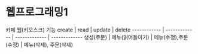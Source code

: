 # 웹프로그래밍1
카페 웹(키오스크)
기능
create | read | update | delete 
------------ | ------------- | ------------- | ------------- 
생성(주문) | 메뉴(읽어들이기) | 메뉴(수정),주문(수정) | 메뉴(삭제), 주문(삭제)
